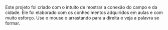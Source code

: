 Este projeto foi criado com o intuito de mostrar a conexão do campo e da cidade.
Ele foi elaborado com os conhecimentos adquiridos em aulas e com muito esforço.
Use o mouse o arrastando para a direita e veja a palavra se formar. 
